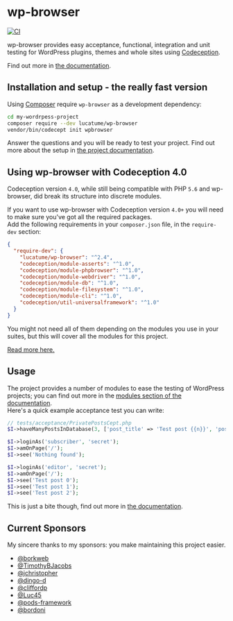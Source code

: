 # wp-browser

[![CI](https://github.com/lucatume/wp-browser/workflows/CI/badge.svg)](https://github.com/lucatume/wp-browser/actions?query=branch%3Amaster)

wp-browser provides easy acceptance, functional, integration and unit testing for WordPress plugins, themes and
whole sites using [Codeception](http://codeception.com/ "Codeception - BDD-style PHP testing.").

Find out more in [the documentation](https://wpbrowser.wptestkit.dev).

## Installation and setup - the really fast version

Using [Composer](https://getcomposer.org/) require `wp-browser` as a development dependency:

```bash
cd my-wordrpess-project
composer require --dev lucatume/wp-browser
vendor/bin/codecept init wpbrowser
```

Answer the questions and you will be ready to test your project. Find out more about the setup in [the project 
documentation][1].

## Using wp-browser with Codeception 4.0

Codeception version `4.0`, while still being compatible with PHP `5.6` and wp-browser, did break its structure into discrete modules.  

If you want to use wp-browser with Codeception version `4.0+` you will need to make sure you've got all the required packages.  
Add the following requirements in your `composer.json` file, in the `require-dev` section:

```json
{
  "require-dev": {
    "lucatume/wp-browser": "^2.4",
    "codeception/module-asserts": "^1.0",
    "codeception/module-phpbrowser": "^1.0",
    "codeception/module-webdriver": "^1.0",
    "codeception/module-db": "^1.0",
    "codeception/module-filesystem": "^1.0",
    "codeception/module-cli": "^1.0",
    "codeception/util-universalframework": "^1.0"
  }
}
```

You might not need all of them depending on the modules you use in your suites, but this will cover all the modules for this project. 

[Read more here.][2]

## Usage
The project provides a number of modules to ease the testing of WordPress projects; you can find out more in the 
[modules section of the documentation][3].  
Here's a quick example acceptance test you can write:

```php
// tests/acceptance/PrivatePostsCept.php
$I->haveManyPostsInDatabase(3, ['post_title' => 'Test post {{n}}', 'post_status' => 'private']);

$I->loginAs('subscriber', 'secret');
$I->amOnPage('/');
$I->see('Nothing found');

$I->loginAs('editor', 'secret');
$I->amOnPage('/');
$I->see('Test post 0');
$I->see('Test post 1');
$I->see('Test post 2');
``` 

This is just a bite though, find out more in [the documentation][1].

## Current Sponsors

My sincere thanks to my sponsors: you make maintaining this project easier.

* [@borkweb](https://github.com/borkweb)
* [@TimothyBJacobs](https://github.com/TimothyBJacobs)
* [@jchristopher](https://github.com/jchristopher)
* [@dingo-d](https://github.com/dingo-d)
* [@cliffordp](https://github.com/cliffordp)
* [@Luc45](https://github.com/Luc45)
* [@pods-framework](https://github.com/pods-framework)
* [@bordoni](https://github.com/bordoni)

[1]: https://wpbrowser.wptestkit.dev/
[2]: https://wpbrowser.wptestkit.dev/levels-of-testing
[3]: https://wpbrowser.wptestkit.dev/modules
